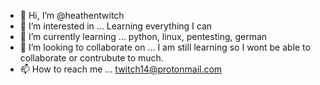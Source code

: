 - 👋 Hi, I’m @heathentwitch
- 👀 I’m interested in ... Learning everything I can 
- 🌱 I’m currently learning ... python, linux, pentesting, german
- 💞️ I’m looking to collaborate on ... I am still learning so I wont be able to collaborate or contrubute to much. 
- 📫 How to reach me ... twitch14@protonmail.com

<!---
heathentwitch/heathentwitch is a ✨ special ✨ repository because its `README.md` (this file) appears on your GitHub profile.
You can click the Preview link to take a look at your changes.
--->
